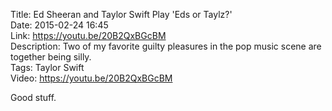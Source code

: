 Title: Ed Sheeran and Taylor Swift Play 'Eds or Taylz?'  
Date: 2015-02-24 16:45  
Link: https://youtu.be/20B2QxBGcBM  
Description: Two of my favorite guilty pleasures in the pop music scene are together being silly.  
Tags: Taylor Swift  
Video: https://youtu.be/20B2QxBGcBM  

Good stuff.